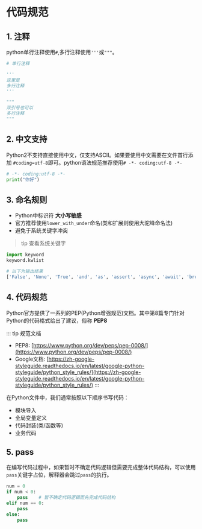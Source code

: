 # 代码规范

## 1. 注释
python单行注释使用`#`,多行注释使用`'''`或`"""`。

```py
# 单行注释

'''
这里是
多行注释
'''

"""
双引号也可以
多行注释
"""
```
## 2. 中文支持

Python2不支持直接使用中文，仅支持ASCII。如果要使用中文需要在文件首行添加 `#coding=utf-8`即可。python语法规范推荐使用`# -*- coding:utf-8 -*-`

```py
# -*- coding:utf-8 -*-
print("你好")
```

## 3. 命名规则
* Python中标识符 **大小写敏感**
* 官方推荐使用`lower_with_under`命名(类和扩展则使用大驼峰命名法)
* 避免于系统关键字冲突

> tip 查看系统关键字

```py
import keyword
keyword.kwlist

# 以下为输出结果
['False', 'None', 'True', 'and', 'as', 'assert', 'async', 'await', 'break', 'class', 'continue', 'def', 'del', 'elif', 'else', 'except', 'finally', 'for', 'from', 'global', 'if', 'import', 'in', 'is', 'lambda', 'nonlocal', 'not', 'or', 'pass', 'raise', 'return', 'try', 'while', 'with', 'yield']
```

## 4. 代码规范

Python官方提供了一系列的PEP(Python增强规范)文档。其中第8篇专门针对Python的代码格式给出了建议，俗称 **PEP8**

::: tip 规范文档

* PEP8: [https://www.python.org/dev/peps/pep-0008/](https://www.python.org/dev/peps/pep-0008/)
* Google文档: [https://zh-google-styleguide.readthedocs.io/en/latest/google-python-styleguide/python_style_rules/](https://zh-google-styleguide.readthedocs.io/en/latest/google-python-styleguide/python_style_rules/)
:::

在Python文件中，我们通常按照以下顺序书写代码：
* 模块导入
* 全局变量定义
* 代码封装(类/函数等)
* 业务代码

## 5. pass
在编写代码过程中，如果暂时不确定代码逻辑但需要完成整体代码结构，可以使用`pass`关键字占位，解释器会跳过`pass`的执行。
```py
num = 0
if num < 0:
    pass    # 暂不确定代码逻辑而先完成代码结构
elif num == 0:
    pass
else:
    pass
```